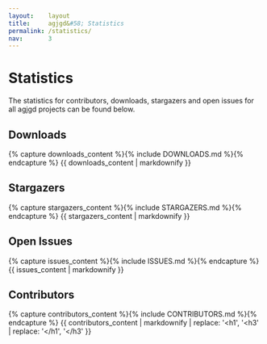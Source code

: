 ```yaml
---
layout:    layout
title:     agjgd&#58; Statistics
permalink: /statistics/
nav:       3
---
```


# Statistics

The statistics for contributors, downloads, stargazers and open issues for all agjgd projects can be found below.

## Downloads

{% capture downloads_content %}{% include DOWNLOADS.md %}{% endcapture %}
{{ downloads_content | markdownify }}

## Stargazers

{% capture stargazers_content %}{% include STARGAZERS.md %}{% endcapture %}
{{ stargazers_content | markdownify }}

## Open Issues

{% capture issues_content %}{% include ISSUES.md %}{% endcapture %}
{{ issues_content | markdownify }}

## Contributors

{% capture contributors_content %}{% include CONTRIBUTORS.md %}{% endcapture %}
{{ contributors_content | markdownify | replace: '<h1', '<h3' | replace: '</h1', '</h3' }}
